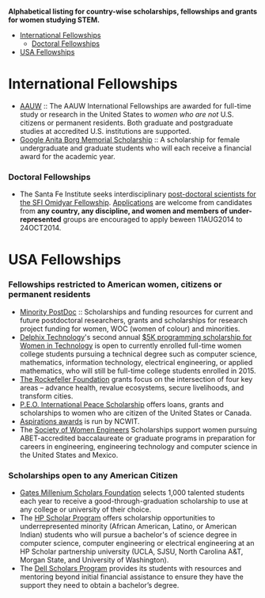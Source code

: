 __Alphabetical listing for country-wise scholarships, fellowships and grants for women studying STEM.__

- [International Fellowships](#international-fellowships)
   - [Doctoral Fellowships](#doctoral-fellowships)
- [USA Fellowships](#usa-fellowships)

# International Fellowships
- [AAUW](http://www.aauw.org/what-we-do/educational-funding-and-awards/international-fellowships/) :: The AAUW International Fellowships are awarded for full-time study or research in the United States to *women who are not* U.S. citizens or permanent residents. Both graduate and postgraduate studies at accredited U.S. institutions are supported.
- [Google Anita Borg Memorial Scholarship](http://www.google.com/anitaborg/) :: A scholarship for female undergraduate and graduate students who will each receive a financial award for the academic year. 


### Doctoral Fellowships
- The Santa Fe Institute seeks interdisciplinary [post-doctoral scientists for the SFI Omidyar Fellowship](http://www.santafe.edu/education/fellowships/omidyar-postdoctoral/). [Applications](http://www.santafe.edu/education/fellowships/omidyar-postdoctoral/) are welcome from candidates from **any country, any discipline, and women and members of under-represented** groups are encouraged to apply beween 11AUG2014 to 24OCT2014.



# USA Fellowships

### Fellowships restricted to American women, citizens or permanent residents
- [Minority PostDoc](http://www.minoritypostdoc.org/view/resources.html) :: Scholarships and funding resources for current and future postdoctoral researchers, grants and scholarships for research project funding for women, WOC (women of colour) and minorities.
- [Delphix Technology](http://www.delphix.com/scholarship/)'s second annual [$5K programming scholarship for Women in Technology](http://www.delphix.com/2014/07/22/delphix-technology-scholarship/) is open to currently enrolled full-time women college students pursuing a technical degree such as computer science, mathematics, information technology, electrical engineering, or applied mathematics, who will still be full-time college students enrolled in 2015.
- [The Rockefeller Foundation](http://www.rockefellerfoundation.org/grants) grants focus on the intersection of four key areas – advance health, revalue ecosystems, secure livelihoods, and transform cities.
- [P.E.O. International Peace Scholarship](http://www.peointernational.org/peo-projectsphilanthropies) offers loans, grants and scholarships to women who are citizen of the United States or Canada.
- [Aspirations awards](http://www.aspirations.org/participate/opportunities) is run by NCWIT.
- The [Society of Women Engineers](http://www.swe.org) Scholarships support women pursuing ABET-accredited baccalaureate or graduate programs in preparation for careers in engineering, engineering technology and computer science in the United States and Mexico.



### Scholarships open to any American Citizen
- [Gates Millenium Scholars Foundation](https://www.gmsp.org/) selects 1,000 talented students each year to receive a good-through-graduation scholarship to use at any college or university of their choice. 
- The [HP Scholar Program](http://www.engr.sjsu.edu/about/news/hp-scholarship) offers scholarship opportunities to underrepresented minority (African American, Latino, or American Indian) students who will pursue a bachelor's of science degree in computer science, computer engineering or electrical engineering at an HP Scholar partnership university (UCLA, SJSU, North Carolina A&T, Morgan State, and University of Washington).
- The [Dell Scholars Program](http://www.dellscholars.org/about/) provides its students with resources and mentoring beyond initial financial assistance to ensure they have the support they need to obtain a bachelor’s degree.


